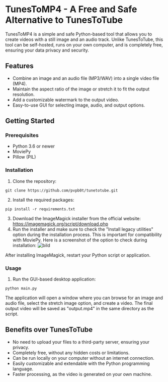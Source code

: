 # TunesToMP4 - A Free and Safe Alternative to TunesToTube

TunesToMP4 is a simple and safe Python-based tool that allows you to create videos with a still image and an audio track. Unlike TunesToTube, this tool can be self-hosted, runs on your own computer, and is completely free, ensuring your data privacy and security.

## Features

- Combine an image and an audio file (MP3/WAV) into a single video file (MP4).
- Maintain the aspect ratio of the image or stretch it to fit the output resolution.
- Add a customizable watermark to the output video.
- Easy-to-use GUI for selecting image, audio, and output options.

## Getting Started

### Prerequisites

- Python 3.6 or newer
- MoviePy
- Pillow (PIL)

### Installation

1. Clone the repository:

```
git clone https://github.com/pvpb0t/tunetotube.git
```

2. Install the required packages:

```
pip install -r requirements.txt
```

3. Download the ImageMagick installer from the official website: https://imagemagick.org/script/download.php
4. Run the installer and make sure to check the "Install legacy utilities" option during the installation process. This is important for compatibility with MoviePy.
Here is a screenshot of the option to check during installation:
![bild](https://user-images.githubusercontent.com/74259011/235322866-759c4699-4d2c-48d4-9285-dc9d6f3eb2df.png)

After installing ImageMagick, restart your Python script or application.


### Usage

1. Run the GUI-based desktop application:

```
python main.py
```
The application will open a window where you can browse for an image and audio file, select the stretch image option, and create a video. The final output video will be saved as "output.mp4" in the same directory as the script.

## Benefits over TunesToTube

- No need to upload your files to a third-party server, ensuring your privacy.
- Completely free, without any hidden costs or limitations.
- Can be run locally on your computer without an internet connection.
- Easily customizable and extendable with the Python programming language.
- Faster processing, as the video is generated on your own machine.






